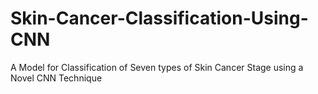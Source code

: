 # Skin-Cancer-Classification-Using-CNN
A Model for Classification of Seven types of Skin Cancer Stage using a Novel CNN Technique
